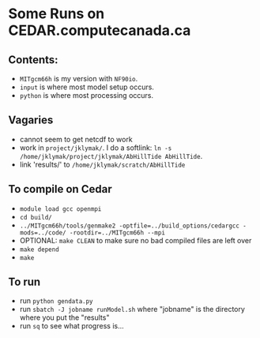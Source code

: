 # Some Runs on CEDAR.computecanada.ca

## Contents:

  - `MITgcm66h` is my version with `NF90io`.
  - `input` is where most model setup occurs.
  - `python` is where most processing occurs.

## Vagaries

  - cannot seem to get netcdf to work
  - work in `project/jklymak/`.  I do a softlink: `ln -s /home/jklymak/project/jklymak/AbHillTide AbHillTide`.  
  - link 'results/' to `/home/jklymak/scratch/AbHillTide`

## To compile on Cedar

  - `module load gcc openmpi`
  - `cd build/`
  - `../MITgcm66h/tools/genmake2 -optfile=../build_options/cedargcc -mods=../code/ -rootdir=../MITgcm66h --mpi`
  - OPTIONAL: `make CLEAN` to make sure no bad compiled files are left over
  - `make depend`
  - `make`

## To run

  - run `python gendata.py`
  - run `sbatch -J jobname runModel.sh` where "jobname" is the directory where you put the "results"
  - run `sq` to see what progress is...
